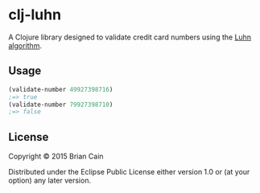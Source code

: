 # clj-luhn

A Clojure library designed to validate credit card numbers using the [Luhn algorithm](http://en.wikipedia.org/wiki/Luhn_algorithm).

## Usage

```clojure
(validate-number 49927398716)
;=> true
(validate-number 79927398710)
;=> false
```

## License

Copyright © 2015 Brian Cain

Distributed under the Eclipse Public License either version 1.0 or (at
your option) any later version.
